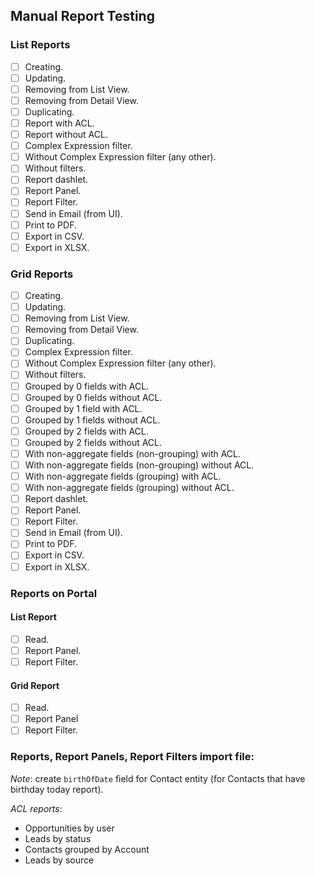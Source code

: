 ## Manual Report Testing

### List Reports

- [ ] Creating.
- [ ] Updating.
- [ ] Removing from List View.
- [ ] Removing from Detail View.
- [ ] Duplicating.
- [ ] Report with ACL.
- [ ] Report without ACL.
- [ ] Complex Expression filter.
- [ ] Without Complex Expression filter (any other).
- [ ] Without filters.
- [ ] Report dashlet.
- [ ] Report Panel.
- [ ] Report Filter.
- [ ] Send in Email (from UI).
- [ ] Print to PDF.
- [ ] Export in CSV.
- [ ] Export in XLSX.

### Grid Reports

- [ ] Creating.
- [ ] Updating.
- [ ] Removing from List View.
- [ ] Removing from Detail View.
- [ ] Duplicating.
- [ ] Complex Expression filter.
- [ ] Without Complex Expression filter (any other).
- [ ] Without filters.
- [ ] Grouped by 0 fields with ACL.
- [ ] Grouped by 0 fields without ACL.
- [ ] Grouped by 1 field with ACL.
- [ ] Grouped by 1 fields without ACL.
- [ ] Grouped by 2 fields with ACL.
- [ ] Grouped by 2 fields without ACL.
- [ ] With non-aggregate fields (non-grouping) with ACL.
- [ ] With non-aggregate fields (non-grouping) without ACL.
- [ ] With non-aggregate fields (grouping) with ACL.
- [ ] With non-aggregate fields (grouping) without ACL.
- [ ] Report dashlet.
- [ ] Report Panel.
- [ ] Report Filter.
- [ ] Send in Email (from UI).
- [ ] Print to PDF.
- [ ] Export in CSV.
- [ ] Export in XLSX.

### Reports on Portal

#### List Report
- [ ] Read.
- [ ] Report Panel.
- [ ] Report Filter.

#### Grid Report
- [ ] Read.
- [ ] Report Panel
- [ ] Report Filter.

### Reports, Report Panels, Report Filters import file: 

*Note*: create `birthOfDate` field for Contact entity (for Contacts that have birthday today report).

*ACL reports*: 
- 	Opportunities by user
- 	Leads by status
- 	Contacts grouped by Account
- 	Leads by source
